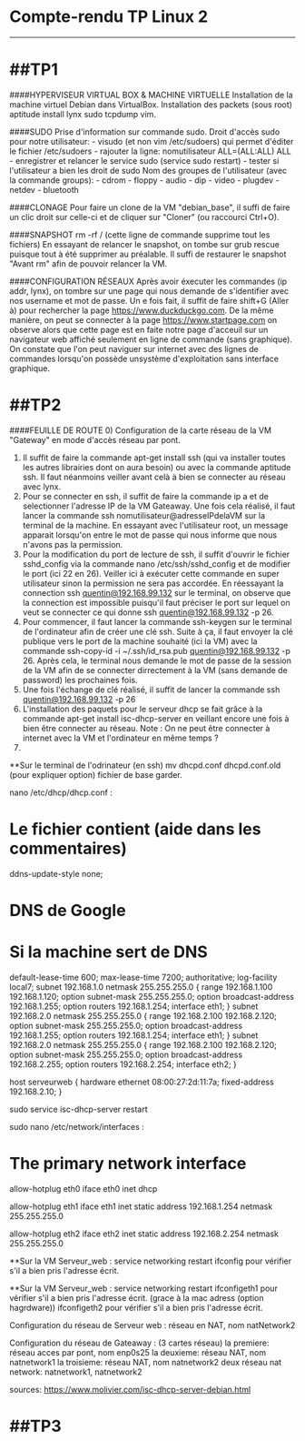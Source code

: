# Compte-rendu TP Linux 2
*************************

##TP1
=====
####HYPERVISEUR VIRTUAL BOX & MACHINE VIRTUELLE
Installation de la machine virtuel Debian dans VirtualBox.
Installation des packets (sous root) aptitude  install lynx sudo tcpdump vim.

####SUDO
Prise d'information sur commande sudo.
Droit d'accès sudo pour notre utilisateur:
	- visudo (et non vim /etc/sudoers) qui permet d'éditer le fichier /etc/sudoers
	- rajouter la ligne: nomutilisateur ALL=(ALL:ALL) ALL
	- enregistrer et relancer le service sudo (service sudo restart)
	- tester si l'utilisateur a bien les droit de sudo
Nom des groupes de l'utilisateur (avec la commande groups):
	- cdrom		- floppy	- audio		- dip
	- video		- plugdev	- netdev	- bluetooth

####CLONAGE
Pour faire un clone de la VM "debian_base", il suffi de faire un clic droit sur celle-ci et de cliquer sur "Cloner" (ou raccourci Ctrl+O).

####SNAPSHOT
rm -rf / (cette ligne de commande supprime tout les fichiers)
En essayant de relancer le snapshot, on tombe sur grub rescue puisque tout à été supprimer au préalable.
Il suffi de restaurer le snapshot "Avant rm" afin de pouvoir relancer la VM.

####CONFIGURATION RÉSEAUX
Après avoir éxecuter les commandes (ip addr, lynx), on tombre sur une page qui nous demande de s'identifier avec nos username et mot de passe. Un e fois fait, il suffit de faire shift+G (Aller à) pour rechercher la page https://www.duckduckgo.com. De la même manière, on peut se connecter à la page https://www.startpage.com on observe alors que cette page est en faite notre page d'acceuil sur un navigateur web affiché seulement en ligne de commande (sans graphique).
On constate que l'on peut naviguer sur internet avec des lignes de commandes lorsqu'on possède unsystème d'exploitation sans interface graphique.

##TP2
=====
####FEUILLE DE ROUTE
0) Configuration de la carte réseau de la VM "Gateway" en mode d'accès réseau par pont.
1) Il suffit de faire la commande apt-get install ssh (qui va installer toutes les autres librairies dont on aura besoin) ou avec la commande aptitude ssh.
Il faut néanmoins veiller avant celà à bien se connecter au réseau avec lynx.
2) Pour se connecter en ssh, il suffit de faire la commande ip a et de selectionner l'adresse IP de la VM Gateaway. Une fois cela réalisé, il faut lancer la commande ssh nomutilisateur@adresseIPdelaVM sur la terminal de la machine.
En essayant avec l'utilisateur root, un message apparait lorsqu'on entre le mot de passe qui nous informe que nous n'avons pas la permission.
3) Pour la modification du port de lecture de ssh, il suffit d'ouvrir le fichier sshd_config via la commande nano /etc/ssh/sshd_config et de modifier le port (ici 22 en 26).
Veiller ici à exécuter cette commande en super utilisateur sinon la permission ne sera pas accordée.
En réessayant la connection ssh quentin@192.168.99.132 sur le terminal, on observe que la connection est impossible puisqu'il faut préciser le port sur lequel on veut se connecter ce qui donne ssh quentin@192.168.99.132 -p 26.
4) Pour commencer, il faut lancer la commande ssh-keygen sur le terminal de l'ordinateur afin de créer une clé ssh. Suite à ça, il faut envoyer la clé publique vers le port de la machine souhaité (ici la VM) avec la commande ssh-copy-id -i ~/.ssh/id_rsa.pub quentin@192.168.99.132 -p 26. Après cela, le terminal nous demande le mot de passe de la session de la VM afin de se connecter dirrectement à la VM (sans demande de password) les prochaines fois.
5) Une fois l'échange de clé réalisé, il suffit de lancer la commande ssh quentin@192.168.99.132 -p 26
6) L'installation des paquets pour le serveur dhcp se fait grâce à la commande apt-get install isc-dhcp-server en veillant encore une fois à bien être connecter au réseau.
Note : On ne peut être connecter à internet avec la VM et l'ordinateur en même temps ?
7)
**Sur le terminal de l'odrinateur (en ssh)
mv dhcpd.conf dhcpd.conf.old (pour expliquer option)
fichier de base garder.

nano /etc/dhcp/dhcp.conf :

# Le fichier contient (aide dans les commentaires)
ddns-update-style none;
# DNS de Google
# Si la machine sert de DNS
default-lease-time 600;
max-lease-time 7200;
authoritative;
log-facility local7;
subnet 192.168.1.0 netmask 255.255.255.0 {
    range 192.168.1.100 192.168.1.120;
    option subnet-mask 255.255.255.0;
    option broadcast-address 192.168.1.255;
    option routers 192.168.1.254;
    interface eth1;
}
subnet 192.168.2.0 netmask 255.255.255.0 {
    range 192.168.2.100 192.168.2.120;
    option subnet-mask 255.255.255.0;
    option broadcast-address 192.168.1.255;
    option routers 192.168.1.254;
    interface eth1;
}
subnet 192.168.2.0 netmask 255.255.255.0 {
    range 192.168.2.100 192.168.2.120;
    option subnet-mask 255.255.255.0;
    option broadcast-address 192.168.2.255;
    option routers 192.168.2.254;
    interface eth2;
}

host serveurweb {
        hardware ethernet 08:00:27:2d:11:7a;
        fixed-address 192.168.2.10;
}

sudo service isc-dhcp-server restart

sudo nano /etc/network/interfaces :

# The primary network interface
allow-hotplug eth0
iface eth0 inet dhcp

allow-hotplug eth1
iface eth1 inet static
        address 192.168.1.254
        netmask 255.255.255.0

allow-hotplug eth2
iface eth2 inet static
        address 192.168.2.254
        netmask 255.255.255.0


**Sur la VM Serveur_web :
service networking restart
ifconfig pour vérifier s'il a bien pris l'adresse écrit.

**Sur la VM Serveur_web :
service networking restart
ifconfigeth1 pour vérifier s'il a bien pris l'adresse écrit. (grace à la mac adress (option hagrdware))
ifconfigeth2 pour vérifier s'il a bien pris l'adresse écrit.


Configuration du réseau de Serveur web :
réseau en NAT, nom natNetwork2

Configuration du réseau de Gateaway : (3 cartes réseau)
la premiere:
réseau acces par pont, nom enp0s25
la deuxieme:
réseau NAT, nom natnetwork1
la troisieme:
réseau NAT, nom natnetwork2
deux réseau nat network:
natnetwork1, natnetwork2

sources:
https://www.molivier.com/isc-dhcp-server-debian.html

##TP3
=====

